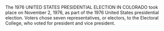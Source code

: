 The 1976 UNITED STATES PRESIDENTIAL ELECTION IN COLORADO took place on November 2, 1976, as part of the 1976 United States presidential election. Voters chose seven representatives, or electors, to the Electoral College, who voted for president and vice president.

